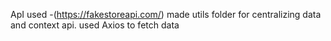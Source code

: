 ApI used -(https://fakestoreapi.com/)
made utils folder for centralizing data and context api.
used Axios to fetch data
